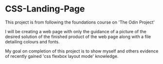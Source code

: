 # CSS-Landing-Page

This project is from following the foundations course on 'The Odin Project'

I will be creating a web page with only the guidance of a picture of the desired solution of the finished product of the web page along with a file detailing colours and fonts.

My goal on completion of this project is to show myself and others evidence of recently gained 'css flexbox layout mode' knowledge.